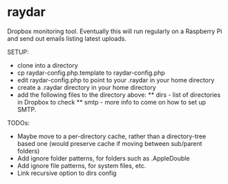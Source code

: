 raydar
======

Dropbox monitoring tool. Eventually this will run regularly on a Raspberry Pi and send out emails listing latest uploads.

SETUP:

* clone into a directory
* cp raydar-config.php.template to raydar-config.php
* edit raydar-config.php to point to your .raydar in your home directory
* create a .raydar directory in your home directory
* add the following files to the directory above:
** dirs - list of directories in Dropbox to check
** smtp - more info to come on how to set up SMTP.

TODOs:

* Maybe move to a per-directory cache, rather than a directory-tree based one (would preserve cache if moving between sub/parent folders)
* Add ignore folder patterns, for folders such as .AppleDouble
* Add ignore file patterns, for system files, etc.
* Link recursive option to dirs config

